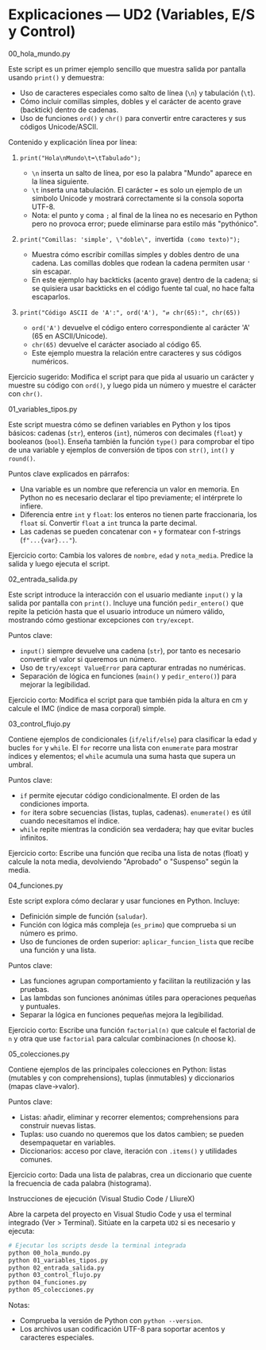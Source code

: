 
# Explicaciones — UD2 (Variables, E/S y Control)

00_hola_mundo.py

Este script es un primer ejemplo sencillo que muestra salida por pantalla usando `print()` y demuestra:

- Uso de caracteres especiales como salto de línea (`\n`) y tabulación (`\t`).
- Cómo incluir comillas simples, dobles y el carácter de acento grave (backtick) dentro de cadenas.
- Uso de funciones `ord()` y `chr()` para convertir entre caracteres y sus códigos Unicode/ASCII.

Contenido y explicación línea por línea:

1. `print("Hola\nMundo\t➡\tTabulado");`
    - `\n` inserta un salto de línea, por eso la palabra "Mundo" aparece en la línea siguiente.
    - `\t` inserta una tabulación. El carácter `➡` es solo un ejemplo de un símbolo Unicode y mostrará correctamente si la consola soporta UTF-8.
    - Nota: el punto y coma `;` al final de la línea no es necesario en Python pero no provoca error; puede eliminarse para estilo más "pythónico".

2. `print("Comillas: 'simple', \"doble\", `invertida` (como texto)");`
    - Muestra cómo escribir comillas simples y dobles dentro de una cadena. Las comillas dobles que rodean la cadena permiten usar `'` sin escapar.
    - En este ejemplo hay backticks (acento grave) dentro de la cadena; si se quisiera usar backticks en el código fuente tal cual, no hace falta escaparlos.

3. `print("Código ASCII de 'A':", ord('A'), "⇄ chr(65):", chr(65))`
    - `ord('A')` devuelve el código entero correspondiente al carácter 'A' (65 en ASCII/Unicode).
    - `chr(65)` devuelve el carácter asociado al código 65.
    - Este ejemplo muestra la relación entre caracteres y sus códigos numéricos.

Ejercicio sugerido: Modifica el script para que pida al usuario un carácter y muestre su código con `ord()`, y luego pida un número y muestre el carácter con `chr()`.

01_variables_tipos.py

Este script muestra cómo se definen variables en Python y los tipos básicos: cadenas (`str`), enteros (`int`), números con decimales (`float`) y booleanos (`bool`). Enseña también la función `type()` para comprobar el tipo de una variable y ejemplos de conversión de tipos con `str()`, `int()` y `round()`.

Puntos clave explicados en párrafos:

- Una variable es un nombre que referencia un valor en memoria. En Python no es necesario declarar el tipo previamente; el intérprete lo infiere.
- Diferencia entre `int` y `float`: los enteros no tienen parte fraccionaria, los `float` sí. Convertir `float` a `int` trunca la parte decimal.
- Las cadenas se pueden concatenar con `+` y formatear con f-strings (`f"...{var}..."`).

Ejercicio corto: Cambia los valores de `nombre`, `edad` y `nota_media`. Predice la salida y luego ejecuta el script.

02_entrada_salida.py

Este script introduce la interacción con el usuario mediante `input()` y la salida por pantalla con `print()`. Incluye una función `pedir_entero()` que repite la petición hasta que el usuario introduce un número válido, mostrando cómo gestionar excepciones con `try/except`.

Puntos clave:

- `input()` siempre devuelve una cadena (`str`), por tanto es necesario convertir el valor si queremos un número.
- Uso de `try/except ValueError` para capturar entradas no numéricas.
- Separación de lógica en funciones (`main()` y `pedir_entero()`) para mejorar la legibilidad.

Ejercicio corto: Modifica el script para que también pida la altura en cm y calcule el IMC (índice de masa corporal) simple.

03_control_flujo.py

Contiene ejemplos de condicionales (`if/elif/else`) para clasificar la edad y bucles `for` y `while`. El `for` recorre una lista con `enumerate` para mostrar índices y elementos; el `while` acumula una suma hasta que supera un umbral.

Puntos clave:

- `if` permite ejecutar código condicionalmente. El orden de las condiciones importa.
- `for` itera sobre secuencias (listas, tuplas, cadenas). `enumerate()` es útil cuando necesitamos el índice.
- `while` repite mientras la condición sea verdadera; hay que evitar bucles infinitos.

Ejercicio corto: Escribe una función que reciba una lista de notas (float) y calcule la nota media, devolviendo "Aprobado" o "Suspenso" según la media.

04_funciones.py

Este script explora cómo declarar y usar funciones en Python. Incluye:

- Definición simple de función (`saludar`).
- Función con lógica más compleja (`es_primo`) que comprueba si un número es primo.
- Uso de funciones de orden superior: `aplicar_funcion_lista` que recibe una función y una lista.

Puntos clave:

- Las funciones agrupan comportamiento y facilitan la reutilización y las pruebas.
- Las lambdas son funciones anónimas útiles para operaciones pequeñas y puntuales.
- Separar la lógica en funciones pequeñas mejora la legibilidad.

Ejercicio corto: Escribe una función `factorial(n)` que calcule el factorial de `n` y otra que use `factorial` para calcular combinaciones (n choose k).

05_colecciones.py

Contiene ejemplos de las principales colecciones en Python: listas (mutables y con comprehensions), tuplas (inmutables) y diccionarios (mapas clave->valor).

Puntos clave:

- Listas: añadir, eliminar y recorrer elementos; comprehensions para construir nuevas listas.
- Tuplas: uso cuando no queremos que los datos cambien; se pueden desempaquetar en variables.
- Diccionarios: acceso por clave, iteración con `.items()` y utilidades comunes.

Ejercicio corto: Dada una lista de palabras, crea un diccionario que cuente la frecuencia de cada palabra (histograma).

Instrucciones de ejecución (Visual Studio Code / LliureX)

Abre la carpeta del proyecto en Visual Studio Code y usa el terminal integrado (Ver > Terminal). Sitúate en la carpeta `UD2` si es necesario y ejecuta:

```bash
# Ejecutar los scripts desde la terminal integrada
python 00_hola_mundo.py
python 01_variables_tipos.py
python 02_entrada_salida.py
python 03_control_flujo.py
python 04_funciones.py
python 05_colecciones.py
```

Notas:
- Comprueba la versión de Python con `python --version`.
- Los archivos usan codificación UTF-8 para soportar acentos y caracteres especiales.
